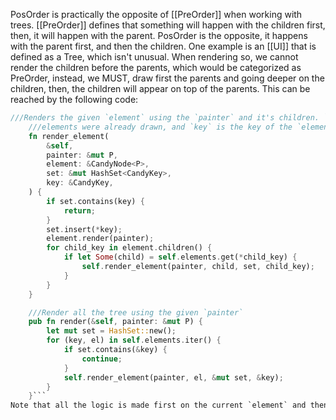 PosOrder is practically the opposite of [[PreOrder]] when working with trees. [[PreOrder]] defines that something will happen with the children first, then, it will happen with the parent. PosOrder is the opposite, it happens with the parent first, and then the children. One example is an [[UI]] that is defined as a Tree, which isn't unusual. When rendering so, we cannot render the children before the parents, which would be categorized as PreOrder, instead, we MUST, draw first the parents and going deeper on the children, then, the children will appear on top of the parents. This can be reached by the following code:
```rust
///Renders the given `element` using the `painter` and it's children. `set` is used to get track of which
    ///elements were already drawn, and `key` is the key of the `element` is going to be drawed
    fn render_element(
        &self,
        painter: &mut P,
        element: &CandyNode<P>,
        set: &mut HashSet<CandyKey>,
        key: &CandyKey,
    ) {
        if set.contains(key) {
            return;
        }
        set.insert(*key);
        element.render(painter);
        for child_key in element.children() {
            if let Some(child) = self.elements.get(*child_key) {
                self.render_element(painter, child, set, child_key);
            }
        }
    }

    ///Render all the tree using the given `painter`
    pub fn render(&self, painter: &mut P) {
        let mut set = HashSet::new();
        for (key, el) in self.elements.iter() {
            if set.contains(&key) {
                continue;
            }
            self.render_element(painter, el, &mut set, &key);
        }
    }```
Note that all the logic is made first on the current `element` and then on the element `children` which calls the same function [[Recursion|recursively]]